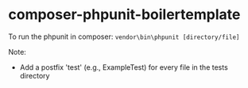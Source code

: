 # composer-phpunit-boilertemplate

To run the phpunit in composer: `vendor\bin\phpunit [directory/file]`

Note:
  - Add a postfix 'test' (e.g., ExampleTest) for every file in the tests directory
